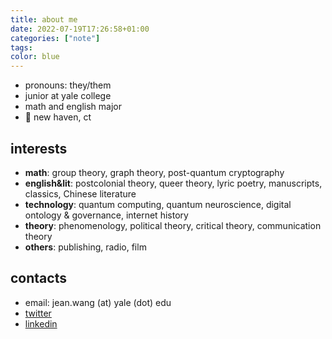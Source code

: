 ```yaml
---
title: about me
date: 2022-07-19T17:26:58+01:00
categories: ["note"]
tags:
color: blue
---
```


* pronouns: they/them
* junior at yale college
* math and english major 
* 📍 new haven, ct

## interests

* **math**: group theory, graph theory, post-quantum cryptography
* **english&lit**: postcolonial theory, queer theory, lyric poetry, manuscripts, classics, Chinese literature
* **technology**: quantum computing, quantum neuroscience, digital ontology & governance, internet history
* **theory**: phenomenology, political theory, critical theory, communication theory
* **others**: publishing, radio, film

## contacts

* email: jean.wang (at) yale (dot) edu
* [twitter](https://twitter.com/jingyingwang_)
* [linkedin](https://www.linkedin.com/in/jingyingwang/)
